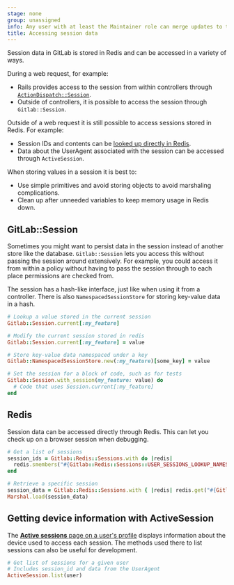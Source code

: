 ```yaml
---
stage: none
group: unassigned
info: Any user with at least the Maintainer role can merge updates to this content. For details, see https://docs.gitlab.com/development/development_processes/#development-guidelines-review.
title: Accessing session data
---
```


Session data in GitLab is stored in Redis and can be accessed in a variety of ways.

During a web request, for example:

- Rails provides access to the session from within controllers through [`ActionDispatch::Session`](https://guides.rubyonrails.org/action_controller_overview.html#session).
- Outside of controllers, it is possible to access the session through `Gitlab::Session`.

Outside of a web request it is still possible to access sessions stored in Redis. For example:

- Session IDs and contents can be [looked up directly in Redis](#redis).
- Data about the UserAgent associated with the session can be accessed through `ActiveSession`.

When storing values in a session it is best to:

- Use simple primitives and avoid storing objects to avoid marshaling complications.
- Clean up after unneeded variables to keep memory usage in Redis down.

## GitLab::Session

Sometimes you might want to persist data in the session instead of another store like the database. `Gitlab::Session` lets you access this without passing the session around extensively. For example, you could access it from within a policy without having to pass the session through to each place permissions are checked from.

The session has a hash-like interface, just like when using it from a controller. There is also `NamespacedSessionStore` for storing key-value data in a hash.

```ruby
# Lookup a value stored in the current session
Gitlab::Session.current[:my_feature]

# Modify the current session stored in redis
Gitlab::Session.current[:my_feature] = value

# Store key-value data namespaced under a key
Gitlab::NamespacedSessionStore.new(:my_feature)[some_key] = value

# Set the session for a block of code, such as for tests
Gitlab::Session.with_session(my_feature: value) do
  # Code that uses Session.current[:my_feature]
end
```

## Redis

Session data can be accessed directly through Redis. This can let you check up on a browser session when debugging.

```ruby
# Get a list of sessions
session_ids = Gitlab::Redis::Sessions.with do |redis|
  redis.smembers("#{Gitlab::Redis::Sessions::USER_SESSIONS_LOOKUP_NAMESPACE}:#{user.id}")
end

# Retrieve a specific session
session_data = Gitlab::Redis::Sessions.with { |redis| redis.get("#{Gitlab::Redis::Sessions::SESSION_NAMESPACE}:#{session_id}") }
Marshal.load(session_data)
```

## Getting device information with ActiveSession

The [**Active sessions** page on a user's profile](../user/profile/active_sessions.md) displays information about the device used to access each session. The methods used there to list sessions can also be useful for development.

```ruby
# Get list of sessions for a given user
# Includes session_id and data from the UserAgent
ActiveSession.list(user)
```
